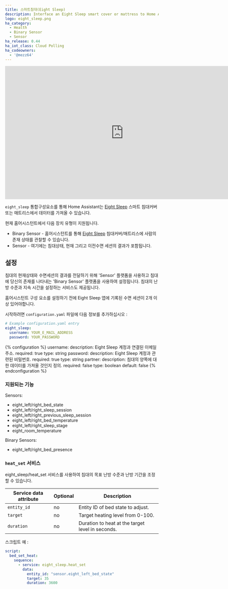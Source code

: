 ```yaml
---
title: 스마트침대(Eight Sleep)
description: Interface an Eight Sleep smart cover or mattress to Home Assistant
logo: eight_sleep.png
ha_category:
  - Health
  - Binary Sensor
  - Sensor
ha_release: 0.44
ha_iot_class: Cloud Polling
ha_codeowners:
  - '@mezz64'
---
```


<div class='videoWrapper'>
<iframe width="776" height="437" src="https://www.youtube.com/embed/4WjyYL88olA" frameborder="0" allow="accelerometer; autoplay; encrypted-media; gyroscope; picture-in-picture" allowfullscreen></iframe>
</div>

`eight_sleep` 통합구성요소를 통해 Home Assistant는 [Eight Sleep](https://eightsleep.com/) 스마트 침대커버 또는 매트리스에서 데이터를 가져올 수 있습니다.

현재 홈어시스턴트에서 다음 장치 유형이 지원됩니다.

- Binary Sensor - 홈어시스턴트를 통해 [Eight Sleep](https://eightsleep.com/) 침대커버/매트리스에 사람의 존재 상태를 관찰할 수 있습니다.
- Sensor - 여기에는 침대상태, 현재 그리고 이전수면 세션의 결과가 포함됩니다.

## 설정

침대의 현재상태와 수면세션의 결과를 전달하기 위해 'Sensor' 플랫폼을 사용하고 침대에 당신의 존재를 나타내는 'Binary Sensor' 플랫폼을 사용하여 설정됩니다. 침대의 난방 수준과 지속 시간을 설정하는 서비스도 제공됩니다.

홈어시스턴트 구성 요소를 설정하기 전에 Eight Sleep 앱에 기록된 수면 세션이 2개 이상 있어야합니다.

시작하려면 `configuration.yaml` 파일에 다음 정보를 추가하십시오 :

```yaml
# Example configuration.yaml entry
eight_sleep:
  username: YOUR_E_MAIL_ADDRESS
  password: YOUR_PASSWORD
```

{% configuration %}
username:
  description: Eight Sleep 계정과 연결된 이메일 주소.
  required: true
  type: string
password:
  description: Eight Sleep 계정과 관련된 비밀번호.
  required: true
  type: string
partner:
  description: 침대의 양쪽에 대한 데이터를 가져올 것인지 정의.
  required: false
  type: boolean
  default: false
{% endconfiguration %}

### 지원되는 기능

Sensors:

- eight_left/right_bed_state
- eight_left/right_sleep_session
- eight_left/right_previous_sleep_session
- eight_left/right_bed_temperature
- eight_left/right_sleep_stage
- eight_room_temperature

Binary Sensors:

- eight_left/right_bed_presence

### `heat_set` 서비스

eight_sleep/heat_set 서비스를 사용하여 침대의 목표 난방 수준과 난방 기간을 조정할 수 있습니다.

| Service data attribute | Optional | Description |
| ---------------------- | -------- | ----------- |
| `entity_id` | no | Entity ID of bed state to adjust.
| `target` | no | Target heating level from 0-100.
| `duration` | no | Duration to heat at the target level in seconds.

스크립트 예 :

```yaml
script:
  bed_set_heat:
    sequence:
      - service: eight_sleep.heat_set
        data:
          entity_id: "sensor.eight_left_bed_state"
          target: 35
          duration: 3600
```
